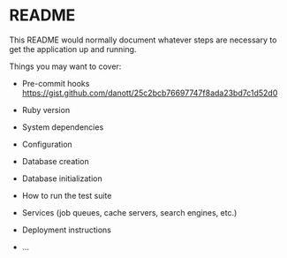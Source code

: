 # README

This README would normally document whatever steps are necessary to get the
application up and running.

Things you may want to cover:

* Pre-commit hooks
https://gist.github.com/danott/25c2bcb76697747f8ada23bd7c1d52d0

* Ruby version

* System dependencies

* Configuration

* Database creation

* Database initialization

* How to run the test suite

* Services (job queues, cache servers, search engines, etc.)

* Deployment instructions

* ...

